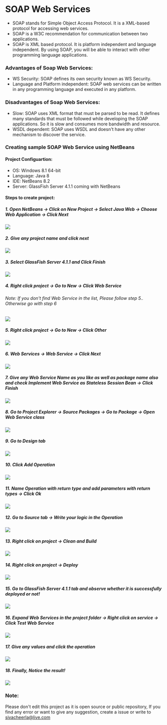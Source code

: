 # SOAP Web Services
* SOAP stands for Simple Object Access Protocol. It is a XML-based protocol for accessing web services.
* SOAP is a W3C recommendation for communication between two applications.
* SOAP is XML based protocol. It is platform independent and language independent. By using SOAP, you will be able to interact with other programming language applications.

### Advantages of Soap Web Services:
* WS Security: SOAP defines its own security known as WS Security.
* Language and Platform independent: SOAP web services can be written in any programming language and executed in any platform.

### Disadvantages of Soap Web Services:
* Slow: SOAP uses XML format that must be parsed to be read. It defines many standards that must be followed while developing the SOAP applications. So it is slow and consumes more bandwidth and resource.
* WSDL dependent: SOAP uses WSDL and doesn't have any other mechanism to discover the service.

### Creating sample SOAP Web Service using NetBeans

#### Project Configuartion:
* OS: Windows 8.1 64-bit
* Language: Java 8
* IDE: NetBeans 8.2
* Server: GlassFish Server 4.1.1 coming with NetBeans

#### Steps to create project:
##### 1. Open NetBeans -> Click on New Project -> Select Java Web -> Choose Web Application -> Click Next
![](/screenshots/Service1.png)
##### 2. Give any project name and click next
![](/screenshots/Service2.png)
##### 3. Select GlassFish Server 4.1.1 and Click Finish
![](/screenshots/Service3.png)
##### 4. Right click project -> Go to New -> Click Web Service
###### Note: If you don't find Web Service in the list, Please follow step 5.. Otherwise go with step 6
![](/screenshots/Service4.png)
##### 5. Right click project -> Go to New -> Click Other
![](/screenshots/Service5.png)
##### 6. Web Services -> Web Service -> Click Next
![](/screenshots/Service6.png)
##### 7. Give any Web Service Name as you like as well as package name also and check Implement Web Service as            Stateless Session Bean -> Click Finish
![](/screenshots/Service7.png)
##### 8. Go to Project Explorer -> Source Packages -> Go to Package -> Open Web Service class
![](/screenshots/Service8.png)
##### 9. Go to Design tab
![](/screenshots/Service9.png)
##### 10. Click Add Operation
![](/screenshots/Service10.png)
##### 11. Name Operation with return type and add parameters with return types -> Click Ok
![](/screenshots/Service11.png)
##### 12. Go to Source tab -> Write your logic in the Operation
![](/screenshots/Service12.png)
##### 13. Right click on project -> Clean and Build
![](/screenshots/Service13.png)
##### 14. Right click on project -> Deploy
![](/screenshots/Service14.png)
##### 15. Go to GlassFish Server 4.1.1 tab and observe whether it is successfully deployed or not!
![](/screenshots/Service15.png)
##### 16. Expand Web Services in the project folder -> Right click on service -> Click Test Web Service
![](/screenshots/Service16.png)
##### 17. Give any values and click the operation
![](/screenshots/Service17.png)
##### 18. Finally, Notice the result!
![](/screenshots/Service18.png)

### Note:
Please don't edit this project as it is open source or public repository, If you find any error or want to give any suggestion, create a issue or write to sivacheerla@live.com
